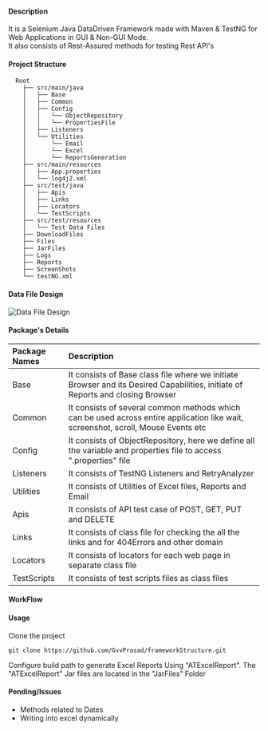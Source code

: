 #### Description
It is a Selenium Java DataDriven Framework made with Maven & TestNG for Web Applications in GUI & Non-GUI Mode.<br>
It also consists of Rest-Assured methods for testing Rest API's

#### Project Structure
```
  Root
    ├── src/main/java
    │	├── Base
    │	├── Common
    │	├── Config
    │	│	└── ObjectRepository
    │	│	└── PropertiesFile
    │	├── Listeners
    │	└── Utilities
    │		└── Email
    │		└── Excel
    │		└── ReportsGeneration
    ├── src/main/resources
    │	├── App.properties
    │	└── log4j2.xml  	
    ├── src/test/java    
    │	├── Apis
    │	├── Links
    │	├── Locators
    │	└── TestScripts
    ├── src/test/resources
    │	└── Test Data Files
    ├── DownloadFiles
    ├── Files
    ├── JarFiles
    ├── Logs
    ├── Reports
    ├── ScreenShots
    └── testNG.xml
```

#### Data File Design
![Data File Design](https://github.com/GvvPrasad/javaSeleniumFramework/blob/master/Files/DataFileTemplate.PNG)

#### Package's Details
|Package Names|Description           							                                                                                   |
|:------------|:-----------------------------------------------------------------------------------------------------------------------------------|
|Base		  | It consists of Base class file where we initiate Browser and its Desired Capabilities, initiate of Reports and closing Browser     |
|Common		  |	It consists of several common methods which can be used across entire application like wait, screenshot, scroll, Mouse Events etc  |
|Config		  |	It consists of ObjectRepository, here we define all the variable and properties file to access ".properties" file		           |
|Listeners	  |	It consists of TestNG Listeners and RetryAnalyzer		                                                                           |
|Utilities	  |	It consists of Utilities of Excel files, Reports and Email 		                                                                   |
|Apis		  |	It consists of API test case of POST, GET, PUT and DELETE                                                        		           |
|Links		  |	It consists of class file for checking the all the links and for 404Errors and other domain		                                   |
|Locators     |	It consists of locators for each web page in separate class file 		                                                           |
|TestScripts  |	It consists of test scripts files as class files                		                                                           |

#### WorkFlow
 

#### Usage
Clone the project

```
git clone https://github.com/GvvPrasad/frameworkStructure.git
```

Configure build path to generate Excel Reports Using "ATExcelReport". The "ATExcelReport" Jar files are located in the "JarFiles" Folder 
         
#### Pending/Issues
* Methods related to Dates
* Writing into excel dynamically